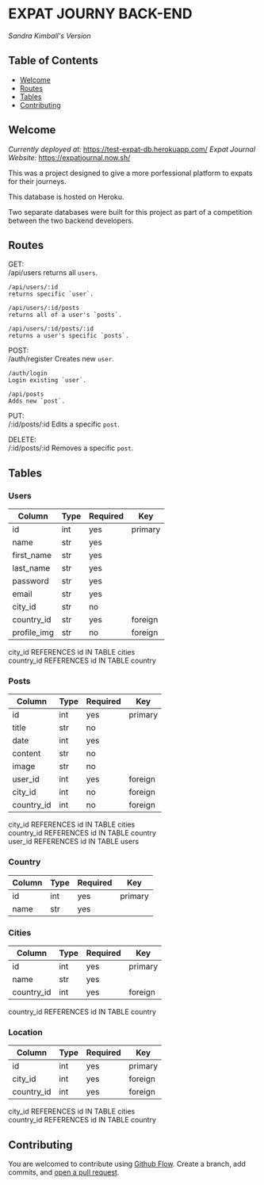 # EXPAT JOURNY BACK-END
*Sandra Kimball's Version*

## Table of Contents

- [Welcome](#welcome)
- [Routes](#routes)
- [Tables](#tables)
- [Contributing](#contributing)



## Welcome 
_Currently deployed at:_ https://test-expat-db.herokuapp.com/
_Expat Journal Website:_ https://expatjournal.now.sh/

This was a project designed to give a more porfessional platform to expats for their journeys.

This database is hosted on Heroku.

Two separate databases were built for this project as part of a competition between the two backend developers.

## Routes

GET: <br>
    /api/users 
    returns all `users`.

    /api/users/:id
    returns specific `user`.

    /api/users/:id/posts
    returns all of a user's `posts`. 

    /api/users/:id/posts/:id
    returns a user's specific `posts`. 


POST:<br>
    /auth/register
    Creates new `user`.

    /auth/login
    Login existing `user`.

    /api/posts
    Adds new `post`.


PUT:<br>
    /:id/posts/:id
    Edits a specific `post`.


DELETE:<br>
    /:id/posts/:id
    Removes a specific `post`.


## Tables

### Users
| Column    | Type  | Required  | Key     |
|-----------|-------|-----------|---------|
| id        | int   | yes       | primary |
| name      | str   | yes       |         |
| first_name| str   | yes       |         |
| last_name | str   | yes       |         |
| password  | str   | yes       |         |
| email     | str   | yes       |         |
| city_id   | str   | no        |         |
| country_id| str   | yes       | foreign |
| profile_img| str  | no        | foreign |

city_id REFERENCES id IN TABLE cities </br>
country_id REFERENCES id IN TABLE country


### Posts
| Column    | Type  | Required  | Key     |
|-----------|-------|-----------|---------|
| id        | int   | yes       | primary |
| title     | str   | no        |         |
| date      | int   | yes       |         |
| content   | str   | no        |         |
| image     | str   | no        |         |
| user_id   | int   | yes       | foreign |
| city_id   | int   | no        | foreign |
| country_id| int   | no        | foreign |

city_id REFERENCES id IN TABLE cities </br>
country_id REFERENCES id IN TABLE country </br>
user_id REFERENCES id IN TABLE users

### Country
| Column    | Type  | Required  | Key     |
|-----------|-------|-----------|---------|
| id        | int   | yes       | primary |
| name      | str   | yes       |         |


### Cities
| Column    | Type  | Required  | Key     |
|-----------|-------|-----------|---------|
| id        | int   | yes       | primary |
| name      | str   | yes       |         |
| country_id| int   | yes       | foreign |

country_id REFERENCES id IN TABLE country </br>


### Location
| Column    | Type  | Required  | Key     |
|-----------|-------|-----------|---------|
| id        | int   | yes       | primary |
| city_id   | int   | yes       | foreign |
| country_id| int   | yes       | foreign |

city_id REFERENCES id IN TABLE cities </br>
country_id REFERENCES id IN TABLE country </br>



## Contributing

You are welcomed to contribute using [Github Flow](https://guides.github.com/introduction/flow/). Create a branch, add commits, and [open a pull request](https://github.com/workout-tracktor/labspt4-workout-tracker-BE/compare).